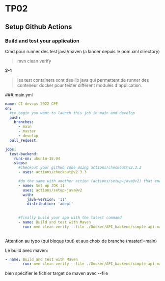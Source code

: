 # TP02

## Setup Github Actions

### Build and test your application

Cmd pour runner des test java/maven (a lancer depuis le pom.xml directory)
>mvn clean verify

**2-1**
> les test containers sont des lib java qui permettent de runner des conteneur docker pour tester différent modules d'application.

###.main.yml
```yml
name: CI devops 2022 CPE
on:
  #to begin you want to launch this job in main and develop
  push:
    branches: 
      - main
      - master
      - develop
  pull_request:

jobs:
  test-backend:
    runs-on: ubuntu-18.04
    steps:
      #checkout your github code using actions/checkout@v2.3.3
      - uses: actions/checkout@v2.3.3

      #do the same with another action (actions/setup-java@v2) that enable to setup jdk 11
      - name: Set up JDK 11
        uses: actions/setup-java@v2
        with: 
          java-version: '11'
          distribution: 'adopt'
          
      
      #finally build your app with the latest command
      - name: Build and test with Maven
        run: mvn clean verify --file ./Docker/API_backend/simple-api-main/pom.xml
        
```

Attention au typo (qui bloque tout) et aux choix de branche (master!=main)

Le build avec maven:
```yml
- name: Build and test with Maven
        run: mvn clean verify --file ./Docker/API_backend/simple-api-main/pom.xml
```
bien spécifier le fichier target de maven avec --file